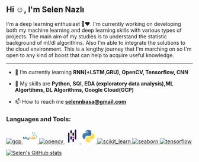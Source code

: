 

## Hi ☺️, I'm Selen Nazlı

 I'm a deep learning enthusiast 🤖❤️. I'm currently working on developing both my machine learning and deep learning skills with various types of projects. The main aim of my studies is to understand the statistic background of ml/dl algorithms. Also I'm able to integrate the solutions to the cloud environment. This is a lengthy journey that I'm marching on so I'm open to any kind of boost that can help to acquire  useful knowledge.                                                                                                                                                                                                                                                                 


-----------------

- 🗻 I’m currently learning **RNN(+LSTM,GRU), OpenCV, Tensorflow, CNN**

- 🎢 My skills are **Python, SQl, EDA (exploratory data analysis),ML Algortihms, DL Algorithms, Google Cloud(GCP)**

- 📫 How to reach me **selennbasa@gmail.com**


<h3 align="left">Languages and Tools:</h3>
<p align="left"> <a href="https://cloud.google.com" target="_blank" rel="noreferrer"> <img src="https://www.vectorlogo.zone/logos/google_cloud/google_cloud-icon.svg" alt="gcp" width="40" height="40"/> </a> <a href="https://www.mysql.com/" target="_blank" rel="noreferrer"> <img src="https://raw.githubusercontent.com/devicons/devicon/master/icons/mysql/mysql-original-wordmark.svg" alt="mysql" width="40" height="40"/> </a> <a href="https://opencv.org/" target="_blank" rel="noreferrer"> <img src="https://www.vectorlogo.zone/logos/opencv/opencv-icon.svg" alt="opencv" width="40" height="40"/> </a> <a href="https://pandas.pydata.org/" target="_blank" rel="noreferrer"> <img src="https://raw.githubusercontent.com/devicons/devicon/2ae2a900d2f041da66e950e4d48052658d850630/icons/pandas/pandas-original.svg" alt="pandas" width="40" height="40"/> </a> <a href="https://www.python.org" target="_blank" rel="noreferrer"> <img src="https://raw.githubusercontent.com/devicons/devicon/master/icons/python/python-original.svg" alt="python" width="40" height="40"/> </a> <a href="https://scikit-learn.org/" target="_blank" rel="noreferrer"> <img src="https://upload.wikimedia.org/wikipedia/commons/0/05/Scikit_learn_logo_small.svg" alt="scikit_learn" width="40" height="40"/> </a> <a href="https://seaborn.pydata.org/" target="_blank" rel="noreferrer"> <img src="https://seaborn.pydata.org/_images/logo-mark-lightbg.svg" alt="seaborn" width="40" height="40"/> </a> <a href="https://www.tensorflow.org" target="_blank" rel="noreferrer"> <img src="https://www.vectorlogo.zone/logos/tensorflow/tensorflow-icon.svg" alt="tensorflow" width="40" height="40"/> </a> </p>



[![Selen's GitHub stats](https://github-readme-stats.vercel.app/api?username=selennazlib)](https://github.com/selennazlib/github-readme-stats)
<!--
**selennazlib/selennazlib** is a ✨ _special_ ✨ repository because its `README.md` (this file) appears on your GitHub profile.

